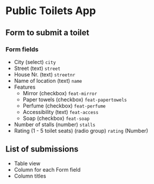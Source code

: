 # Public Toilets App

## Form to submit a toilet
### Form fields
* City (select) `city`
* Street (text) `street`
* House Nr. (text) `streetnr`
* Name of location (text) `name`
* Features
  * Mirror (checkbox) `feat-mirror`
  * Paper towels (checkbox) `feat-papertowels`
  * Perfume (checkbox) `feat-perfume`
  * Accessibility (text) `feat-access`
  * Soap (checkbox) `feat-soap`
* Number of stalls (number) `stalls`
* Rating (1 - 5 toilet seats) (radio group) `rating` (Number)

## List of submissions
* Table view
* Column for each Form field
* Column titles

